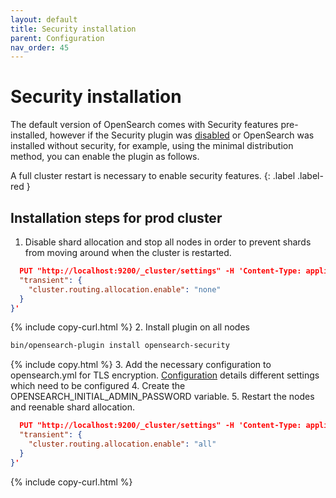 ```yaml
---
layout: default
title: Security installation
parent: Configuration
nav_order: 45
---
```


# Security installation

The default version of OpenSearch comes with Security features pre-installed, however if the Security plugin was [disabled]({{site.url}}{{site.baseurl}}/security/configuration/disable/) or OpenSearch was installed without security, for example, using the minimal distribution method, you can enable the plugin as follows. 

A full cluster restart is necessary to enable security features.
{: .label .label-red }

## Installation steps for prod cluster

1. Disable shard allocation and stop all nodes in order to prevent shards from moving around when the cluster is restarted.
```json
  PUT "http://localhost:9200/_cluster/settings" -H 'Content-Type: application/json' -d '{
  "transient": {
    "cluster.routing.allocation.enable": "none"
  }
}'
```
{% include copy-curl.html %}
2. Install plugin on all nodes
```bash
bin/opensearch-plugin install opensearch-security
```
{% include copy.html %}
3. Add the necessary configuration to opensearch.yml for TLS encryption.
[Configuration]({{site.url}}{{site.baseurl}}/install-and-configure/configuring-opensearch/security-settings/) details different settings which need to be configured
4. Create the OPENSEARCH_INITIAL_ADMIN_PASSWORD variable.
5. Restart the nodes and reenable shard allocation.
```json
  PUT "http://localhost:9200/_cluster/settings" -H 'Content-Type: application/json' -d '{
  "transient": {
    "cluster.routing.allocation.enable": "all"
  }
}'
```
{% include copy-curl.html %}
